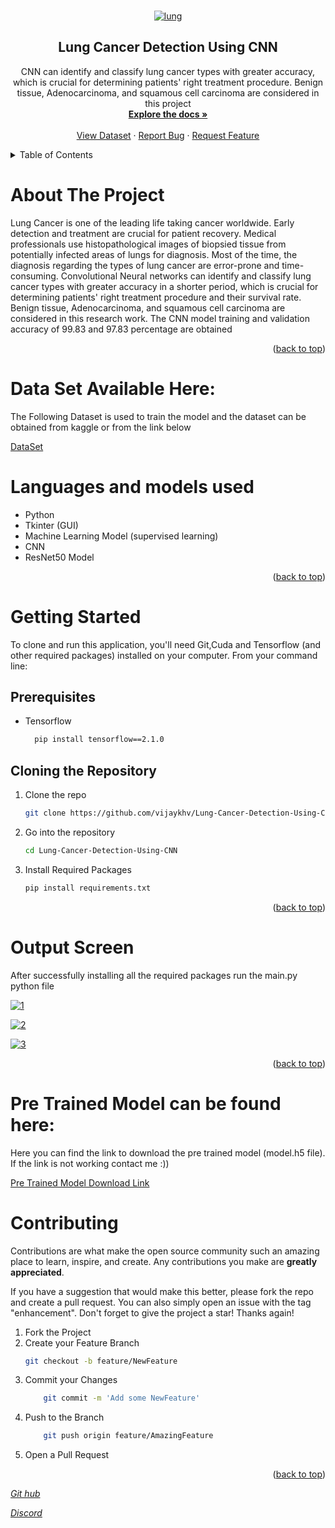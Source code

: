 
<a name="readme-top"></a>

<!-- PROJECT LOGO -->
<br />
<div align="center">
  <a href="https://github.com/vijaykhv/Lung-Cancer-Detection-Using-CNN">
    <a href="https://ibb.co/Tr7fS4k"><img src="https://i.ibb.co/kMw7f4x/lung.jpg" alt="lung" border="0"></a>
  </a>

<h2 align="center">Lung Cancer Detection Using CNN</h2>

  <p align="center">
    CNN can identify and classify lung cancer types with greater accuracy, which is crucial for determining patients' right treatment procedure. Benign tissue, Adenocarcinoma, and squamous cell carcinoma are considered in this project
    <br />
    <a href="https://github.com/vijaykhv/Lung-Cancer-Detection-Using-CNN"><strong>Explore the docs »</strong></a>
    <br />
    <br />
    <a href="https://www.kaggle.com/datasets/scipygaurav/lung-and-colon-cancer-dataset-splitted">View Dataset</a>
    ·
    <a href="https://github.com/vijaykhv/Lung-Cancer-Detection-Using-CNN/issues">Report Bug</a>
    ·
    <a href="https://github.com/vijaykhv/Lung-Cancer-Detection-Using-CNN/issues">Request Feature</a>
  </p>
</div>



<!-- TABLE OF CONTENTS -->
<details>
  <summary>Table of Contents</summary>
  <ol>
    <li>
      <a href="#about-the-project">About The Project</a>
      <ul>
        <li><a href="#built-with">Languages and models used</a></li>
      </ul>
    </li>
    <li>
      <a href="#getting-started">Getting Started</a>
      <ul>
        <li><a href="#prerequisites">Prerequisites</a></li>
        <li><a href="#installation">Installation</a></li>
      </ul>
    </li>
    <li><a href="#Output Screen">Output Screen</a></li>
    <li><a href="#license">License</a></li>
    <li><a href="#contact">Contact</a></li>
  </ol>
</details>



<!-- ABOUT THE PROJECT -->
# About The Project

Lung Cancer is one of the leading life taking cancer worldwide. Early detection and treatment are crucial for patient recovery. Medical professionals use histopathological images of biopsied tissue from potentially infected areas of lungs for diagnosis. Most of the time, the diagnosis regarding the types of lung cancer are error-prone and time-consuming. Convolutional Neural networks can identify and classify lung cancer types with greater accuracy in a shorter period, which is crucial for determining patients' right treatment procedure and their survival rate. Benign tissue, Adenocarcinoma, and squamous cell carcinoma are considered in this research work. The CNN model training and validation accuracy of 99.83 and 97.83 percentage are obtained

<p align="right">(<a href="#readme-top">back to top</a>)</p>

# Data Set Available Here:

<p> 
The Following Dataset is used to train the model and the dataset can be obtained from kaggle or from the link below
</p>

<a href="https://www.kaggle.com/datasets/scipygaurav/lung-and-colon-cancer-dataset-splitted">DataSet</a>

# Languages and models used

* Python
* Tkinter (GUI)
* Machine Learning Model (supervised learning)
* CNN
* ResNet50 Model


<p align="right">(<a href="#readme-top">back to top</a>)</p>



<!-- GETTING STARTED -->
# Getting Started

To clone and run this application, you'll need Git,Cuda and Tensorflow (and other required packages) installed on your computer. From your command line:

## Prerequisites


* Tensorflow
  ```sh
    pip install tensorflow==2.1.0
  ```

## Cloning the Repository

1. Clone the repo
   ```sh
   git clone https://github.com/vijaykhv/Lung-Cancer-Detection-Using-CNN.git
   ```
2. Go into the repository
   ```sh
   cd Lung-Cancer-Detection-Using-CNN
   ```

3. Install Required Packages
   ```sh
   pip install requirements.txt
   ```

<p align="right">(<a href="#readme-top">back to top</a>)</p>



<!-- Output Screen EXAMPLES -->
# Output Screen

After successfully installing all the required packages run the main.py python file

<a href="https://ibb.co/j401pjM"><img src="https://i.ibb.co/RHrV5J0/1.png" alt="1" border="0"></a>

<a href="https://ibb.co/Krq6sWm"><img src="https://i.ibb.co/hmWsdVC/2.png" alt="2" border="0" /></a>

<a href="https://ibb.co/grh5wVZ"><img src="https://i.ibb.co/tHF7cXp/3.png" alt="3" border="0" /></a>

<p align="right">(<a href="#readme-top">back to top</a>)</p>


# Pre Trained Model can be found here:

<p>
Here you can find the link to download the pre trained model (model.h5 file). If the link is not working contact me :))
</p>

<a href="https://mega.nz/file/86xEgByT#p9neq4ipYj1oxJk4NC2ADmJDbdnAWLA48vWvOOUVsYw">Pre Trained Model Download Link</a>

<!-- CONTRIBUTING -->
# Contributing

Contributions are what make the open source community such an amazing place to learn, inspire, and create. Any contributions you make are **greatly appreciated**.

If you have a suggestion that would make this better, please fork the repo and create a pull request. You can also simply open an issue with the tag "enhancement".
Don't forget to give the project a star! Thanks again!

1. Fork the Project
2. Create your Feature Branch 
    ```sh
    git checkout -b feature/NewFeature
    ```
3. Commit your Changes 
    ```sh
        git commit -m 'Add some NewFeature'
    ```
4. Push to the Branch 
    ```sh
        git push origin feature/AmazingFeature
    ```
5. Open a Pull Request

<p align="right">(<a href="#readme-top">back to top</a>)</p>








<body>
<a href ="https://github.com/vijaykhv" ><i class="fa fa-github fa-3x">  Git hub</i></a>
<p>
</p>
<p>
</p>
<a href ="https://discordapp.com/users/LYNX#3267"><i class="fab fa-discord fa-3x"> Discord</i></a>
</body>
